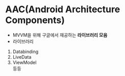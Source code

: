 # AAC(Android Architecture Components)
* MVVM을 위해 구글에서 재공하는 __라이브러리 모음__
* 라이브러리
 1. Databinding
 2. LiveData
 3. ViewModel   
 등등
 